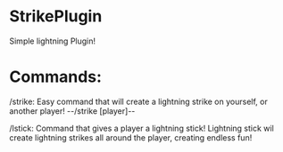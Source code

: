 # StrikePlugin
Simple lightning Plugin!
# Commands:
  /strike: Easy command that will create a lightning strike on yourself, or another player! --/strike [player]--
  
  /lstick: Command that gives a player a lightning stick! Lightning stick wil create lightning strikes all around the player, creating endless fun!
  
    
